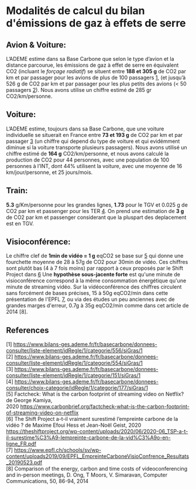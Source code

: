 # Modalités de calcul du bilan d'émissions de gaz à effets de serre 


## Avion & Voiture: 

L’ADEME estime dans sa Base Carbone que selon le type d’avion et la distance parcourue, les
émissions de gaz à effet de serre en équivalent CO2 (incluant le *forçage radiatif*) se situent entre **188 et 305 g** de
CO2 par km et par passager pour les avions de plus de 100 passagers [1](https://www.bilans-ges.ademe.fr/fr/basecarbone/donnees-consulter/liste-element/idRegle/1/categorie/556/siGras/1), (et jusqu’à 526 g de CO2 par km et
par passager pour les plus petits des avions (< 50 passagers [2](https://www.bilans-ges.ademe.fr/fr/basecarbone/donnees-consulter/liste-element/idRegle/1/categorie/554/siGras/1)). Nous avons utilise un chiffre estimé de 285 gr
CO2/km/personne.

## Voiture: 

L’ADEME estime, toujours dans sa Base Carbone, que une voiture individuelle se situerait en France
entre **73 et 193 g** de CO2 par km et par passager [3](https://www.bilans-ges.ademe.fr/fr/basecarbone/donnees-consulter/liste-element/idRegle/1/categorie/151/siGras/1) (un chiffre qui depend du type de voiture et qui evidémment
diminue si la voiture transporte plusieurs passagers). Nous avons utilisé un chiffre estimé de **164 g**
CO2/km/personne, et nous avons calculé la production de CO2 pour 44 personnes, avec une population de 100
personnes à l’INT, dont 44% utilisent la voiture, avec une moyenne de 16 km/jour/personne, et 25 jours/mois.

## Train: 

**5.3** g/Km/personne pour les grandes lignes, **1.73** pour le TGV et 0.025 g de
CO2 par km et passenger pour les TER [4](https://www.bilans-ges.ademe.fr/fr/basecarbone/donnees-consulter/choix-categorie/idRegle/1/categorie/177/siGras/1). On prend une estimation de **3 g** de CO2 par km et passenger
considerant que la pluspart des deplacement est en TGV.

## Visioconférence:

Le chiffre clef de **1min de vidéo = 1 g** eqCO2 se base sur [5](https://www.carbonbrief.org/factcheck-what-is-the-carbon-footprint-of-streaming-video-on-netflix) qui donne une fourchette
moyenne de 28 à 57g de CO2 pour 30min de vidéo. Ces chiffres sont plutôt bas (4 à 7 fois
moins) par rapport à ceux proposés par le Shift Project dans [6](https://theshiftproject.org/wp-content/uploads/2020/06/2020-06_TSP-a-t-il-surestime%C3%A9-lempreinte-carbone-de-la-vid%C3%A9o-en-ligne_FR.pdf)
Une **hypothèse sous-jacente forte** est qu'une minute de visioconférence correspond à la
même consommation énergétique qu'une minute de streaming vidéo. Sur la
vidéoconférence des chiffres circulent sans forcément de bases précises, 15 à 50g
eqCO2/min dans cette présentation de l'EPFL [7](https://www.epfl.ch/schools/sv/wp-content/uploads2019/09/EPFL_EmpreinteCarboneVisioConfrence_Resultats_20190523.pdf), ou via des études un peu anciennes avec
de grandes marges d'erreur, 0.7g à 35g eqCO2/min comme dans cet article de 2014 [8].

## References

[1] https://www.bilans-ges.ademe.fr/fr/basecarbone/donnees-consulter/liste-element/idRegle/1/categorie/556/siGras/1  
[2] https://www.bilans-ges.ademe.fr/fr/basecarbone/donnees-consulter/liste-element/idRegle/1/categorie/554/siGras/1  
[3] https://www.bilans-ges.ademe.fr/fr/basecarbone/donnees-consulter/liste-element/idRegle/1/categorie/151/siGras/1  
[4] https://www.bilans-ges.ademe.fr/fr/basecarbone/donnees-consulter/choix-categorie/idRegle/1/categorie/177/siGras/1  
[5] Factcheck: What is the carbon footprint of streaming video on Netflix? de George Kamiya,   
2020 https://www.carbonbrief.org/factcheck-what-is-the-carbon-footprint-of-streaming-video-on-netflix  
[6] The Shift Project a-t-il vraiment surestimé l’empreinte carbone de la vidéo ? de Maxime Efoui Hess et Jean-Noël Geist, 2020  
https://theshiftproject.org/wp-content/uploads/2020/06/2020-06_TSP-a-t-il-surestime%C3%A9-lempreinte-carbone-de-la-vid%C3%A9o-en-ligne_FR.pdf  
[7] https://www.epfl.ch/schools/sv/wp-content/uploads2019/09/EPFL_EmpreinteCarboneVisioConfrence_Resultats_20190523.pdf  
[8] Comparison of the energy, carbon and time costs of videoconferencing and in-person meetings, D. Ong, T Moors, V. Simaravan, Computer Communications, 50, 86-94, 2014



